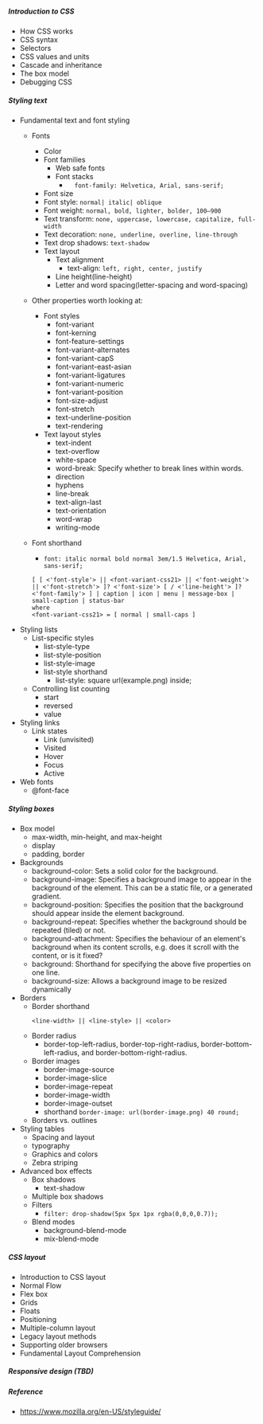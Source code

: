 ##### Introduction to CSS
- How CSS works
- CSS syntax
- Selectors
- CSS values and units
- Cascade and inheritance
- The box model
- Debugging CSS
##### Styling text
- Fundamental text and font styling
    - Fonts
        - Color
        - Font families
            - Web safe fonts
            - Font stacks
                - `  font-family: Helvetica, Arial, sans-serif;`
        - Font size
        - Font style: `normal| italic| oblique`
        - Font weight: `normal, bold, lighter, bolder, 100–900`
        - Text transform: `none, uppercase, lowercase, capitalize, full-width`
        - Text decoration: `none, underline, overline, line-through`
        - Text drop shadows: `text-shadow`
        - Text layout
            - Text alignment
                -  text-align: `left, right, center, justify`
            - Line height(line-height)
            - Letter and word spacing(letter-spacing and word-spacing)
      
    - Other properties worth looking at:
        - Font styles
            - font-variant
            - font-kerning
            - font-feature-settings
            - font-variant-alternates
            - font-variant-capS
            - font-variant-east-asian
            - font-variant-ligatures
            - font-variant-numeric
            - font-variant-position
            - font-size-adjust
            - font-stretch
            - text-underline-position
            - text-rendering
        - Text layout styles
            - text-indent
            - text-overflow
            - white-space
            - word-break: Specify whether to break lines within words.
            - direction
            - hyphens
            - line-break
            - text-align-last
            - text-orientation
            - word-wrap
            - writing-mode
    - Font shorthand
        - `font: italic normal bold normal 3em/1.5 Helvetica, Arial, sans-serif;`
        ```
        [ [ <'font-style'> || <font-variant-css21> || <'font-weight'> || <'font-stretch'> ]? <'font-size'> [ / <'line-height'> ]? <'font-family'> ] | caption | icon | menu | message-box | small-caption | status-bar
        where 
        <font-variant-css21> = [ normal | small-caps ]
        ```
- Styling lists 
    - List-specific styles
        - list-style-type
        - list-style-position
        - list-style-image
        - list-style shorthand
            - list-style: square url(example.png) inside;
    - Controlling list counting
        - start
        - reversed
        - value 
- Styling links
    - Link states
        - Link (unvisited)
        - Visited
        - Hover
        - Focus
        - Active
- Web fonts
    - @font-face
    
##### Styling boxes
- Box model
    - max-width, min-height, and max-height
    - display
    - padding, border
- Backgrounds
    - background-color: Sets a solid color for the background.
    - background-image: Specifies a background image to appear in the background of the element. This can be a static file, or a generated gradient.
    - background-position: Specifies the position that the background should appear inside the element background.
    - background-repeat: Specifies whether the background should be repeated (tiled) or not.
    - background-attachment: Specifies the behaviour of an element's background when its content scrolls, e.g. does it scroll with the content, or is it fixed?
    - background: Shorthand for specifying the above five properties on one line.
    - background-size: Allows a background image to be resized dynamically
- Borders
    - Border shorthand
        ```
        <line-width> || <line-style> || <color>
        ```
    - Border radius
        - border-top-left-radius, border-top-right-radius, border-bottom-left-radius, and border-bottom-right-radius.
    - Border images
        - border-image-source 
        - border-image-slice
        - border-image-repeat
        - border-image-width
        - border-image-outset
        - shorthand
            `border-image: url(border-image.png) 40 round;`
    - Borders vs. outlines
- Styling tables
    - Spacing and layout
    - typography
    - Graphics and colors
    - Zebra striping
- Advanced box effects
    - Box shadows
        -  text-shadow
    - Multiple box shadows
    - Filters
        - `filter: drop-shadow(5px 5px 1px rgba(0,0,0,0.7));`
    - Blend modes
        - background-blend-mode
        - mix-blend-mode
##### CSS layout
- Introduction to CSS layout
- Normal Flow
- Flex box
- Grids
- Floats
- Positioning
- Multiple-column layout
- Legacy layout methods
- Supporting older browsers
- Fundamental Layout Comprehension

##### Responsive design (TBD)

##### Reference
- https://www.mozilla.org/en-US/styleguide/
